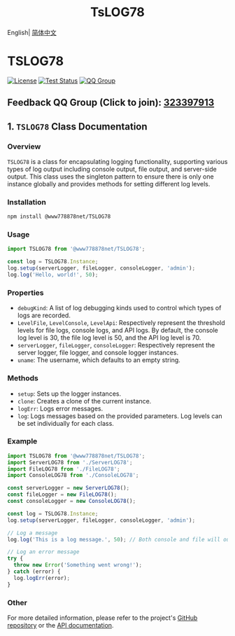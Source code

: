 
<h1 align="center">TsLOG78</h1>



English| [简体中文](./README.cn.md) 
# TSLOG78

[![License](https://img.shields.io/badge/license-Apache%202-green.svg)](https://www.apache.org/licenses/LICENSE-2.0)
[![Test Status](https://github.com/www778878net/TsLog78/actions/workflows/BuildandTest.yml/badge.svg?branch=main)](https://github.com/www778878net/TsLog78/actions/workflows/BuildandTest.yml)
[![QQ Group](https://img.shields.io/badge/QQ%20Group-323397913-blue.svg?style=flat-square&color=12b7f5&logo=qq)](https://qm.qq.com/cgi-bin/qm/qr?k=it9gUUVdBEDWiTOH21NsoRHAbE9IAzAO&jump_from=webapi&authKey=KQwSXEPwpAlzAFvanFURm0Foec9G9Dak0DmThWCexhqUFbWzlGjAFC7t0jrjdKdL)

## Feedback QQ Group (Click to join): [323397913](https://qm.qq.com/cgi-bin/qm/qr?k=it9gUUVdBEDWiTOH21NsoRHAbE9IAzAO&jump_from=webapi&authKey=KQwSXEPwpAlzAFvanFURm0Foec9G9Dak0DmThWCexhqUFbWzlGjAFC7t0jrjdKdL)

## 1. `TSLOG78` Class Documentation

### Overview


`TSLOG78` is a class for encapsulating logging functionality, supporting various types of log output including console output, file output, and server-side output. This class uses the singleton pattern to ensure there is only one instance globally and provides methods for setting different log levels.


### Installation

```bash
npm install @www778878net/TSLOG78
```

### Usage

```typescript
import TSLOG78 from '@www778878net/TSLOG78';

const log = TSLOG78.Instance;
log.setup(serverLogger, fileLogger, consoleLogger, 'admin');
log.log('Hello, world!', 50);
```

### Properties


- `debugKind`: A list of log debugging kinds used to control which types of logs are recorded.
- `LevelFile`, `LevelConsole`, `LevelApi`: Respectively represent the threshold levels for file logs, console logs, and API logs. By default, the console log level is 30, the file log level is 50, and the API log level is 70.
- `serverLogger`, `fileLogger`, `consoleLogger`: Respectively represent the server logger, file logger, and console logger instances.
- `uname`: The username, which defaults to an empty string.


### Methods


- `setup`: Sets up the logger instances.
- `clone`: Creates a clone of the current instance.
- `logErr`: Logs error messages.
- `log`: Logs messages based on the provided parameters. Log levels can be set individually for each class.


### Example

```typescript
import TSLOG78 from '@www778878net/TSLOG78';
import ServerLOG78 from './ServerLOG78';
import FileLOG78 from './FileLOG78';
import ConsoleLOG78 from './ConsoleLOG78';

const serverLogger = new ServerLOG78();
const fileLogger = new FileLOG78();
const consoleLogger = new ConsoleLOG78();

const log = TSLOG78.Instance;
log.setup(serverLogger, fileLogger, consoleLogger, 'admin');

// Log a message
log.log('This is a log message.', 50); // Both console and file will output because 50 >= 30 && 50 >= 50

// Log an error message
try {
  throw new Error('Something went wrong!');
} catch (error) {
  log.logErr(error);
}
```

### Other


For more detailed information, please refer to the project's [GitHub repository](https://github.com/www778878net/TsLog78) or the [API documentation](http://www.778878.net/docs/#/koa78/).


